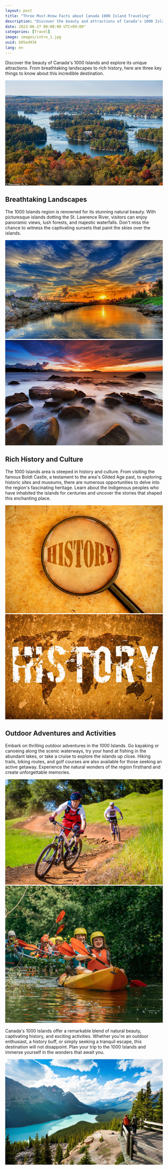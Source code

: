 ```yaml
---
layout: post
title: "Three Must-Know Facts about Canada 1000 Island Traveling"
description: "Discover the beauty and attractions of Canada's 1000 Islands in this must-read blog post. With stunning landscapes, rich history and culture, and a plethora of outdoor adventures, this destination has it all. Explore the picturesque islands, witness breathtaking sunsets, and delve into the area's fascinating heritage. Engage in thrilling activities like kayaking, fishing, and hiking, or simply enjoy a tranquil escape. Plan your trip to the 1000 Islands and create unforgettable memories. #Canada #1000Islands #Travel #Landscapes #History #OutdoorActivities #Adventure #Explore"
date: 2023-06-27 00:00:00 UTC+09:00"
categories: [Travel]
image: images/intro_1.jpg
uuid: b05ed934
lang: en
---
```


Discover the beauty of Canada's 1000 Islands and explore its unique attractions. From breathtaking landscapes to rich history, here are three key things to know about this incredible destination.

![hide](images/intro_1.jpg)


## Breathtaking Landscapes
The 1000 Islands region is renowned for its stunning natural beauty. With picturesque islands dotting the St. Lawrence River, visitors can enjoy panoramic views, lush forests, and majestic waterfalls. Don't miss the chance to witness the captivating sunsets that paint the skies over the islands.

![](images/main1_2.jpg)
![](images/main1_3.jpg)


## Rich History and Culture
The 1000 Islands area is steeped in history and culture. From visiting the famous Boldt Castle, a testament to the area's Gilded Age past, to exploring historic sites and museums, there are numerous opportunities to delve into the region's fascinating heritage. Learn about the Indigenous peoples who have inhabited the islands for centuries and uncover the stories that shaped this enchanting place.

![](images/main2_6.jpg)
![](images/main2_7.jpg)


## Outdoor Adventures and Activities
Embark on thrilling outdoor adventures in the 1000 Islands. Go kayaking or canoeing along the scenic waterways, try your hand at fishing in the abundant lakes, or take a cruise to explore the islands up close. Hiking trails, biking routes, and golf courses are also available for those seeking an active getaway. Experience the natural wonders of the region firsthand and create unforgettable memories.

![](images/main3_1.jpg)
![](images/main3_2.jpg)




Canada's 1000 Islands offer a remarkable blend of natural beauty, captivating history, and exciting activities. Whether you're an outdoor enthusiast, a history buff, or simply seeking a tranquil escape, this destination will not disappoint. Plan your trip to the 1000 Islands and immerse yourself in the wonders that await you.

![](images/intro_2.jpg)
